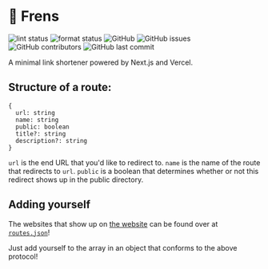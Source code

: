 # 💖 Frens

![lint status](https://github.com/rishiosaur/frens/workflows/lint/badge.svg)
![format status](https://github.com/rishiosaur/frens/workflows/format/badge.svg)
![GitHub](https://img.shields.io/github/license/rishiosaur/frens)
![GitHub issues](https://img.shields.io/github/issues/rishiosaur/frens)
![GitHub contributors](https://img.shields.io/github/contributors/rishiosaur/frens)
![GitHub last commit](https://img.shields.io/github/last-commit/rishiosaur/frens)

A minimal link shortener powered by Next.js and Vercel.

## Structure of a route:

```
{
  url: string
  name: string
  public: boolean
  title?: string
  description?: string
}
```

`url` is the end URL that you'd like to redirect to.
`name` is the name of the route that redirects to `url`.
`public` is a boolean that determines whether or not this redirect shows up in the public directory.

## Adding yourself

The websites that show up on [the website](https://w.rishi.cx) can be found over at [`routes.json`](https://github.com/rishiosaur/frens/blob/main/routes.json)!

Just add yourself to the array in an object that conforms to the above protocol!
